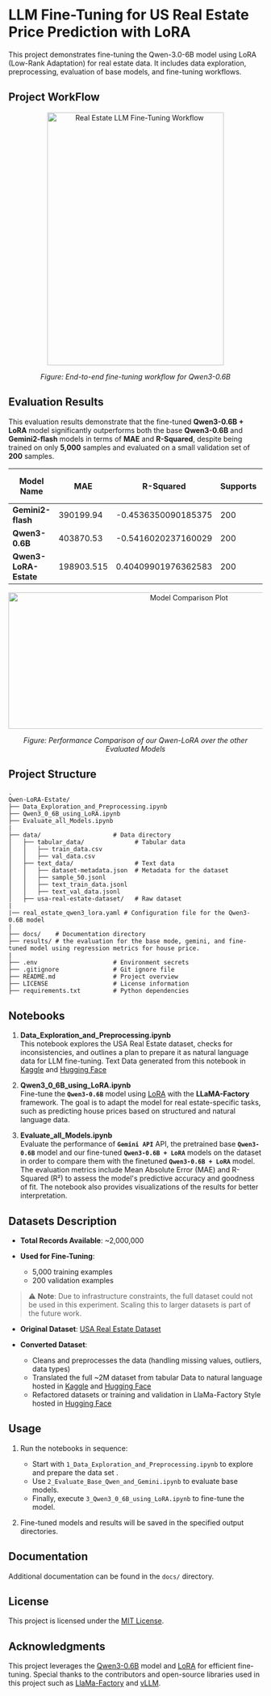 
# LLM Fine-Tuning for US Real Estate Price Prediction with LoRA

This project demonstrates fine-tuning the Qwen-3.0-6B model using LoRA (Low-Rank Adaptation) for real estate data. It includes data exploration, preprocessing, evaluation of base models, and fine-tuning workflows.

## Project WorkFlow

<div align="center">
  <img 
    src="docs/workflow-mermaid.svg" 
    alt="Real Estate LLM Fine-Tuning Workflow"
    style="width: 350; height: 500;"
  />
  <p><em>Figure: End-to-end fine-tuning workflow for Qwen3-0.6B</em></p>
</div>


## Evaluation Results

This evaluation results demonstrate that the fine-tuned **Qwen3-0.6B + LoRA** model significantly outperforms both the base **Qwen3-0.6B** and **Gemini2-flash** models in terms of **MAE** and **R-Squared**, despite being trained on only **5,000** samples and evaluated on a small validation set of **200** samples.

| **Model Name**         | **MAE**       | **R-Squared**       | **Supports** | **Eval Time (min)** | **Response Time (min)** | **Missing Predictions (%)** | **Validation Device** |
|-------------------------|---------------|---------------------|--------------|---------------------|-------------------------|-----------------------------|------------------------|
|   **Gemini2-flash**     | 390199.94     | -0.4536350090185375 | 200          | 2.45                | 0.01225                 | 70.0                        | remote-api            |
|   **Qwen3-0.6B**   | 403870.53     | -0.5416020237160029 | 200          | 2.82                | 0.0141                  | 0.0                         | gpu-t4x2              |
| **Qwen3-LoRA-Estate**   | 198903.515    | 0.40409901976362583 | 200          | 2.82                | 0.0141                  | 0.0                         | gpu-t4x2              |

<div align="center">
  <img 
    src="results/qwen_3panel_comparison.png" 
    alt="Model Comparison Plot"
    style="width: 700; height: 270;"
  />
  <p><em>Figure: Performance Comparison of our Qwen-LoRA over the other Evaluated Models</em></p>
</div>


## Project Structure


```tree
.
Qwen-LoRA-Estate/
├── Data_Exploration_and_Preprocessing.ipynb 
├── Qwen3_0_6B_using_LoRA.ipynb  
├── Evaluate_all_Models.ipynb 
|
├── data/                    # Data directory
│   ├── tabular_data/              # Tabular data
│   │   ├── train_data.csv         
│   │   ├── val_data.csv           
│   ├── text_data/                 # Text data
│   │   ├── dataset-metadata.json  # Metadata for the dataset
│   │   ├── sample_50.jsonl        
│   │   ├── text_train_data.jsonl  
│   │   ├── text_val_data.jsonl    
│   ├── usa-real-estate-dataset/   # Raw dataset
|
|── real_estate_qwen3_lora.yaml # Configuration file for the Qwen3-0.6B model
|
├── docs/    # Documentation directory
├── results/ # the evaluation for the base mode, gemini, and fine-tuned model using regression metrics for house price.
|
├── .env                     # Environment secrets
├── .gitignore               # Git ignore file
├── README.md                # Project overview
├── LICENSE                  # License information
├── requirements.txt         # Python dependencies
```

## Notebooks

1. **Data_Exploration_and_Preprocessing.ipynb**  
    This notebook explores the USA Real Estate dataset, checks for inconsistencies, and outlines a plan to prepare it as natural language data for LLM fine-tuning. Text Data generated from this notebook in [Kaggle](https://www.kaggle.com/datasets/hebamo7amed/llm-real-estate-text-data/data) and [Hugging Face](https://huggingface.co/datasets/heba1998/real-estate-data-for-llm-fine-tuning)

2. **Qwen3_0_6B_using_LoRA.ipynb**  
   Fine-tune the **`Qwen3-0.6B`** model using [LoRA](https://arxiv.org/abs/2106.09685) with the **LLaMA-Factory** framework. The goal is to adapt the model for real estate-specific tasks, such as predicting house prices based on structured and natural language data.

3. **Evaluate_all_Models.ipynb**  
   Evaluate the performance of **`Gemini API`** API, the pretrained base **`Qwen3-0.6B`** model and our fine-tuned **`Qwen3-0.6B + LoRA`** models on the dataset in order to compare them with the finetuned **`Qwen3-0.6B + LoRA`** model. The evaluation metrics include Mean Absolute Error (MAE) and R-Squared (R²) to assess the model's predictive accuracy and goodness of fit. The notebook also provides visualizations of the results for better interpretation.

## Datasets Description

* **Total Records Available**: \~2,000,000
* **Used for Fine-Tuning**:

  * 5,000 training examples
  * 200 validation examples

> ⚠️ **Note**: Due to infrastructure constraints, the full dataset could not be used in this experiment. Scaling this to larger datasets is part of the future work.

* **Original Dataset**: [USA Real Estate Dataset](https://www.kaggle.com/datasets/ahmedshahriarsakib/usa-real-estate-dataset)
* **Converted Dataset**: 

  * Cleans and preprocesses the data (handling missing values, outliers, data types)
  * Translated the full \~2M dataset from tabular Data to natural language hosted in [Kaggle](https://www.kaggle.com/datasets/hebamo7amed/llm-real-estate-text-data/data) and [Hugging Face](https://huggingface.co/datasets/heba1998/real-estate-data-for-llm-fine-tuning)
  * Refactored datasets or training and validation in LlaMa-Factory Style hosted in [Hugging Face](https://huggingface.co/datasets/heba1998/real-estate-data-sample-for-llm-fine-tuning)


## Usage

1. Run the notebooks in sequence:
   - Start with `1_Data_Exploration_and_Preprocessing.ipynb` to explore and prepare the data set .
   - Use `2_Evaluate_Base_Qwen_and_Gemini.ipynb` to evaluate base models.
   - Finally, execute `3_Qwen3_0_6B_using_LoRA.ipynb` to fine-tune the model.

2. Fine-tuned models and results will be saved in the specified output directories.


## Documentation
Additional documentation can be found in the `docs/` directory.

## License
This project is licensed under the [MIT License](LICENSE).

## Acknowledgments

This project leverages the [Qwen3-0.6B](https://huggingface.co/Qwen/Qwen3-0.6B) model and [LoRA](https://arxiv.org/abs/2106.09685) for efficient fine-tuning. Special thanks to the contributors and open-source libraries used in this project such as [LlaMa-Factory](https://github.com/hiyouga/LLaMA-Factory) and [vLLM](https://github.com/vllm-project/vllm).
